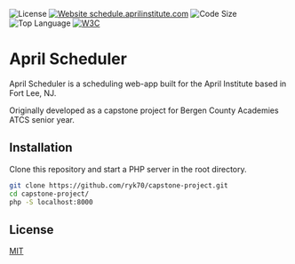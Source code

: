 ![License](https://img.shields.io/github/license/0xFFFFFF1D/capstone-project)
[![Website schedule.aprilinstitute.com](https://img.shields.io/website-up-down-green-red/http/schedule.aprilinstitute.com.svg)](http://schedule.aprilinstitute.com)
![Code Size](https://img.shields.io/github/languages/code-size/0xFFFFFF1D/capstone-project)
![Top Language](https://img.shields.io/github/languages/top/0xFFFFFF1D/capstone-project)
[![W3C](https://img.shields.io/w3c-validation/default?targetUrl=https%3A%2F%2Fschedule.aprilinstitute.com%2F)](https://validator.nu/?doc=https%3A%2F%2Fschedule.aprilinstitute.com%2F)

# April Scheduler
April Scheduler is a scheduling web-app built for the April Institute based in Fort Lee, NJ.

Originally developed as a capstone project for Bergen County Academies ATCS senior year.

## Installation
Clone this repository and start a PHP server in the root directory.
```bash
git clone https://github.com/ryk70/capstone-project.git
cd capstone-project/
php -S localhost:8000
```

## License
[MIT](https://choosealicense.com/licenses/mit/)
